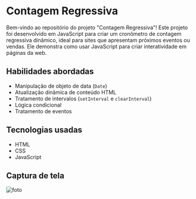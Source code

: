 # Contagem Regressiva

Bem-vindo ao repositório do projeto "Contagem Regressiva"! Este projeto foi desenvolvido em JavaScript para criar um cronômetro de contagem regressiva dinâmico, ideal para sites que apresentam próximos eventos ou vendas. Ele demonstra como usar JavaScript para criar interatividade em páginas da web.

## Habilidades abordadas

- Manipulação de objeto de data (`Date`)
- Atualização dinâmica de conteúdo HTML
- Tratamento de intervalos (`setInterval` e `clearInterval`)
- Lógica condicional
- Tratamento de eventos

## Tecnologias usadas

- HTML
- CSS
- JavaScript

## Captura de tela

![foto](https://i.ibb.co/jMH2xYd/Captura-de-tela-2024-07-25-134938.png)

